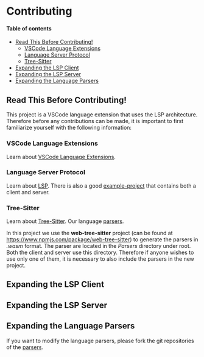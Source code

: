# Contributing <!-- omit in toc -->

#### Table of contents  <!-- omit in toc -->

- [Read This Before Contributing!](#read-this-before-contributing)
	- [VSCode Language Extensions](#vscode-language-extensions)
	- [Language Server Protocol](#language-server-protocol)
	- [Tree-Sitter](#tree-sitter)
- [Expanding the LSP Client](#expanding-the-lsp-client)
- [Expanding the LSP Server](#expanding-the-lsp-server)
- [Expanding the Language Parsers](#expanding-the-language-parsers)


## Read This Before Contributing!
This project is a VSCode language extension that uses the LSP architecture.
Therefore before any contributions can be made, it is important to first familiarize yourself with the following information: 

### VSCode Language Extensions  
Learn about [VSCode Language Extensions](https://code.visualstudio.com/api/language-extensions/overview).

### Language Server Protocol  
Learn about [LSP](https://microsoft.github.io/language-server-protocol/overviews/lsp/overview/).
There is also a good [example-project](#https://github.com/Microsoft/vscode-extension-samples/tree/master/lsp-sample) that contains both a client and server.

### Tree-Sitter 
Learn about [Tree-Sitter](http://tree-sitter.github.io/tree-sitter/).
Our language [parsers](./../README.md#Decision-Graph-Parser).

In this project we use the **web-tree-sitter** project (can be found at https://www.npmjs.com/package/web-tree-sitter) to generate the parsers in _.wasm_ format. The parser are located in the _Parsers_ directory under root. Both the client and server use this directory. Therefore if anyone wishes to use only one of them, it is necessary to also include the parsers in the new project.

## Expanding the LSP Client



## Expanding the LSP Server



## Expanding the Language Parsers

If you want to modify the language parsers, please fork the git repositories of the [parsers](./../README.md#Decision-Graph-Parser).